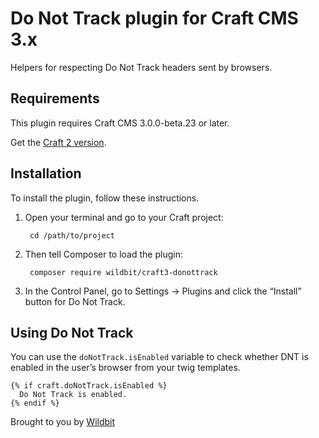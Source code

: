 # Do Not Track plugin for Craft CMS 3.x

Helpers for respecting Do Not Track headers sent by browsers.

## Requirements

This plugin requires Craft CMS 3.0.0-beta.23 or later.

Get the [Craft 2 version](https://github.com/wildbit/craft-donottrack).

## Installation

To install the plugin, follow these instructions.

1. Open your terminal and go to your Craft project:

        cd /path/to/project

2. Then tell Composer to load the plugin:

        composer require wildbit/craft3-donottrack

3. In the Control Panel, go to Settings → Plugins and click the “Install” button for Do Not Track.

## Using Do Not Track

You can use the `doNotTrack.isEnabled` variable to check whether DNT is enabled in the user’s browser from your twig templates.

```twig
{% if craft.doNotTrack.isEnabled %}
  Do Not Track is enabled.
{% endif %}
```

Brought to you by [Wildbit](https://wildbit.com)
